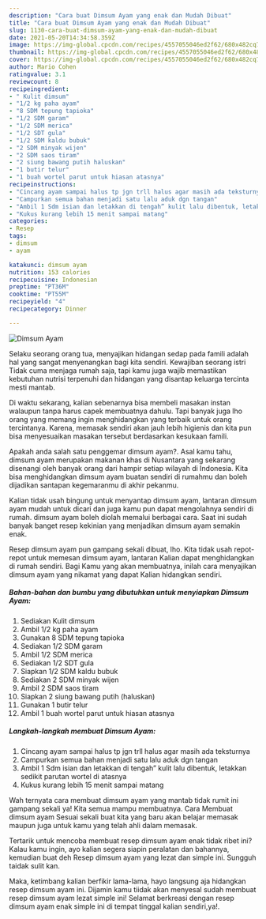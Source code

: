```yaml
---
description: "Cara buat Dimsum Ayam yang enak dan Mudah Dibuat"
title: "Cara buat Dimsum Ayam yang enak dan Mudah Dibuat"
slug: 1130-cara-buat-dimsum-ayam-yang-enak-dan-mudah-dibuat
date: 2021-05-20T14:34:58.359Z
image: https://img-global.cpcdn.com/recipes/4557055046ed2f62/680x482cq70/dimsum-ayam-foto-resep-utama.jpg
thumbnail: https://img-global.cpcdn.com/recipes/4557055046ed2f62/680x482cq70/dimsum-ayam-foto-resep-utama.jpg
cover: https://img-global.cpcdn.com/recipes/4557055046ed2f62/680x482cq70/dimsum-ayam-foto-resep-utama.jpg
author: Mario Cohen
ratingvalue: 3.1
reviewcount: 8
recipeingredient:
- " Kulit dimsum"
- "1/2 kg paha ayam"
- "8 SDM tepung tapioka"
- "1/2 SDM garam"
- "1/2 SDM merica"
- "1/2 SDT gula"
- "1/2 SDM kaldu bubuk"
- "2 SDM minyak wijen"
- "2 SDM saos tiram"
- "2 siung bawang putih haluskan"
- "1 butir telur"
- "1 buah wortel parut untuk hiasan atasnya"
recipeinstructions:
- "Cincang ayam sampai halus tp jgn trll halus agar masih ada teksturnya"
- "Campurkan semua bahan menjadi satu lalu aduk dgn tangan"
- "Ambil 1 Sdm isian dan letakkan di tengah” kulit lalu dibentuk, letakkan sedikit parutan wortel di atasnya"
- "Kukus kurang lebih 15 menit sampai matang"
categories:
- Resep
tags:
- dimsum
- ayam

katakunci: dimsum ayam 
nutrition: 153 calories
recipecuisine: Indonesian
preptime: "PT36M"
cooktime: "PT55M"
recipeyield: "4"
recipecategory: Dinner

---
```



![Dimsum Ayam](https://img-global.cpcdn.com/recipes/4557055046ed2f62/680x482cq70/dimsum-ayam-foto-resep-utama.jpg)

Selaku seorang orang tua, menyajikan hidangan sedap pada famili adalah hal yang sangat menyenangkan bagi kita sendiri. Kewajiban seorang istri Tidak cuma menjaga rumah saja, tapi kamu juga wajib memastikan kebutuhan nutrisi terpenuhi dan hidangan yang disantap keluarga tercinta mesti mantab.

Di waktu  sekarang, kalian sebenarnya bisa membeli masakan instan walaupun tanpa harus capek membuatnya dahulu. Tapi banyak juga lho orang yang memang ingin menghidangkan yang terbaik untuk orang tercintanya. Karena, memasak sendiri akan jauh lebih higienis dan kita pun bisa menyesuaikan masakan tersebut berdasarkan kesukaan famili. 



Apakah anda salah satu penggemar dimsum ayam?. Asal kamu tahu, dimsum ayam merupakan makanan khas di Nusantara yang sekarang disenangi oleh banyak orang dari hampir setiap wilayah di Indonesia. Kita bisa menghidangkan dimsum ayam buatan sendiri di rumahmu dan boleh dijadikan santapan kegemaranmu di akhir pekanmu.

Kalian tidak usah bingung untuk menyantap dimsum ayam, lantaran dimsum ayam mudah untuk dicari dan juga kamu pun dapat mengolahnya sendiri di rumah. dimsum ayam boleh diolah memalui berbagai cara. Saat ini sudah banyak banget resep kekinian yang menjadikan dimsum ayam semakin enak.

Resep dimsum ayam pun gampang sekali dibuat, lho. Kita tidak usah repot-repot untuk memesan dimsum ayam, lantaran Kalian dapat menghidangkan di rumah sendiri. Bagi Kamu yang akan membuatnya, inilah cara menyajikan dimsum ayam yang nikamat yang dapat Kalian hidangkan sendiri.

<!--inarticleads1-->

##### Bahan-bahan dan bumbu yang dibutuhkan untuk menyiapkan Dimsum Ayam:

1. Sediakan  Kulit dimsum
1. Ambil 1/2 kg paha ayam
1. Gunakan 8 SDM tepung tapioka
1. Sediakan 1/2 SDM garam
1. Ambil 1/2 SDM merica
1. Sediakan 1/2 SDT gula
1. Siapkan 1/2 SDM kaldu bubuk
1. Sediakan 2 SDM minyak wijen
1. Ambil 2 SDM saos tiram
1. Siapkan 2 siung bawang putih (haluskan)
1. Gunakan 1 butir telur
1. Ambil 1 buah wortel parut untuk hiasan atasnya




<!--inarticleads2-->

##### Langkah-langkah membuat Dimsum Ayam:

1. Cincang ayam sampai halus tp jgn trll halus agar masih ada teksturnya
1. Campurkan semua bahan menjadi satu lalu aduk dgn tangan
1. Ambil 1 Sdm isian dan letakkan di tengah” kulit lalu dibentuk, letakkan sedikit parutan wortel di atasnya
1. Kukus kurang lebih 15 menit sampai matang




Wah ternyata cara membuat dimsum ayam yang mantab tidak rumit ini gampang sekali ya! Kita semua mampu membuatnya. Cara Membuat dimsum ayam Sesuai sekali buat kita yang baru akan belajar memasak maupun juga untuk kamu yang telah ahli dalam memasak.

Tertarik untuk mencoba membuat resep dimsum ayam enak tidak ribet ini? Kalau kamu ingin, ayo kalian segera siapin peralatan dan bahannya, kemudian buat deh Resep dimsum ayam yang lezat dan simple ini. Sungguh taidak sulit kan. 

Maka, ketimbang kalian berfikir lama-lama, hayo langsung aja hidangkan resep dimsum ayam ini. Dijamin kamu tiidak akan menyesal sudah membuat resep dimsum ayam lezat simple ini! Selamat berkreasi dengan resep dimsum ayam enak simple ini di tempat tinggal kalian sendiri,ya!.

